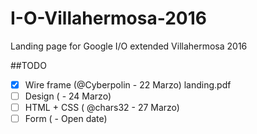 # I-O-Villahermosa-2016

Landing page for Google I/O extended Villahermosa 2016

##TODO
- [x] Wire frame (@Cyberpolin - 22 Marzo) landing.pdf
- [ ] Design     ( - 24 Marzo)
- [ ] HTML + CSS ( @chars32 - 27 Marzo)
- [ ] Form       ( - Open date)
